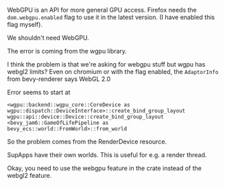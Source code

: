 WebGPU is an API for more general GPU access. Firefox needs the
`dom.webgpu.enabled` flag to use it in the latest version. (I have enabled this
flag myself).

We shouldn't need WebGPU.

The error is coming from the wgpu library.

I think the problem is that we're asking for webgpu stuff but wgpu has
webgl2 limits? Even on chromium or with the flag enabled, the `AdaptorInfo` from
bevy-renderer says WebGL 2.0

Error seems to start at

```
<wgpu::backend::wgpu_core::CoreDevice as wgpu::dispatch::DeviceInterface>::create_bind_group_layout
wgpu::api::device::Device::create_bind_group_layout
<bevy_jam6::GameOfLifePipeline as bevy_ecs::world::FromWorld>::from_world
```

So the problem comes from the RenderDevice resource.

SupApps have their own worlds. This is useful for e.g. a render thread.

Okay, you need to use the webgpu feature in the crate instead of the webgl2 feature.

